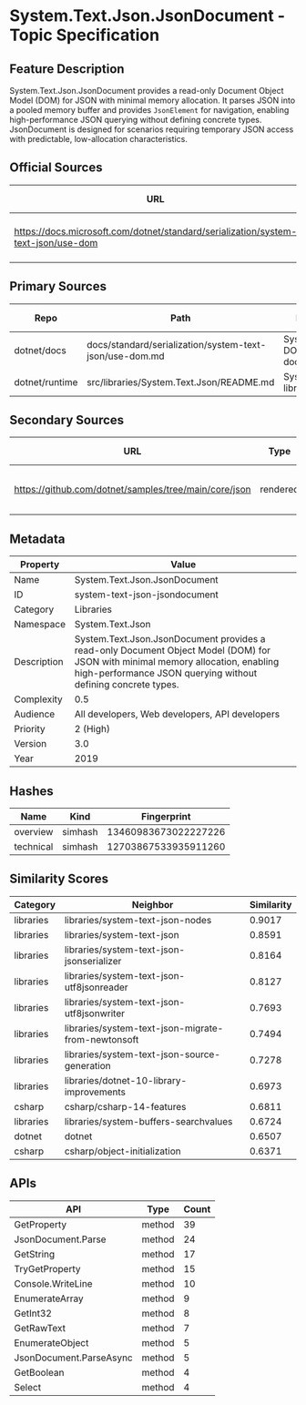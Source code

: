# System.Text.Json.JsonDocument - Topic Specification

## Feature Description

System.Text.Json.JsonDocument provides a read-only Document Object Model (DOM) for JSON with minimal memory allocation. It parses JSON into a pooled memory buffer and provides `JsonElement` for navigation, enabling high-performance JSON querying without defining concrete types. JsonDocument is designed for scenarios requiring temporary JSON access with predictable, low-allocation characteristics.

## Official Sources

| URL | Type | Description | Last Verified |
| --- | --- | --- | --- |
| https://docs.microsoft.com/dotnet/standard/serialization/system-text-json/use-dom | rendered | Main System.Text.Json DOM documentation | |

## Primary Sources

| Repo | Path | Description | Last Verified |
| --- | --- | --- | --- |
| dotnet/docs | docs/standard/serialization/system-text-json/use-dom.md | System.Text.Json DOM documentation | |
| dotnet/runtime | src/libraries/System.Text.Json/README.md | System.Text.Json library README | |

## Secondary Sources

| URL | Type | Description | Last Verified |
| --- | --- | --- | --- |
| https://github.com/dotnet/samples/tree/main/core/json | rendered | Official JSON samples repository | |

## Metadata

| Property | Value |
| --- | --- |
| Name | System.Text.Json.JsonDocument |
| ID | system-text-json-jsondocument |
| Category | Libraries |
| Namespace | System.Text.Json |
| Description | System.Text.Json.JsonDocument provides a read-only Document Object Model (DOM) for JSON with minimal memory allocation, enabling high-performance JSON querying without defining concrete types. |
| Complexity | 0.5 |
| Audience | All developers, Web developers, API developers |
| Priority | 2 (High) |
| Version | 3.0 |
| Year | 2019 |
## Hashes

| Name | Kind | Fingerprint |
|------|------|-------------|
| overview | simhash | 13460983673022227226 |
| technical | simhash | 12703867533935911260 |

## Similarity Scores

| Category | Neighbor | Similarity |
|----------|----------|------------|
| libraries | libraries/system-text-json-nodes | 0.9017 |
| libraries | libraries/system-text-json | 0.8591 |
| libraries | libraries/system-text-json-jsonserializer | 0.8164 |
| libraries | libraries/system-text-json-utf8jsonreader | 0.8127 |
| libraries | libraries/system-text-json-utf8jsonwriter | 0.7693 |
| libraries | libraries/system-text-json-migrate-from-newtonsoft | 0.7494 |
| libraries | libraries/system-text-json-source-generation | 0.7278 |
| libraries | libraries/dotnet-10-library-improvements | 0.6973 |
| csharp | csharp/csharp-14-features | 0.6811 |
| libraries | libraries/system-buffers-searchvalues | 0.6724 |
| dotnet | dotnet | 0.6507 |
| csharp | csharp/object-initialization | 0.6371 |

## APIs

| API | Type | Count |
|-----|------|-------|
| GetProperty | method | 39 |
| JsonDocument.Parse | method | 24 |
| GetString | method | 17 |
| TryGetProperty | method | 15 |
| Console.WriteLine | method | 10 |
| EnumerateArray | method | 9 |
| GetInt32 | method | 8 |
| GetRawText | method | 7 |
| EnumerateObject | method | 5 |
| JsonDocument.ParseAsync | method | 5 |
| GetBoolean | method | 4 |
| Select | method | 4 |

